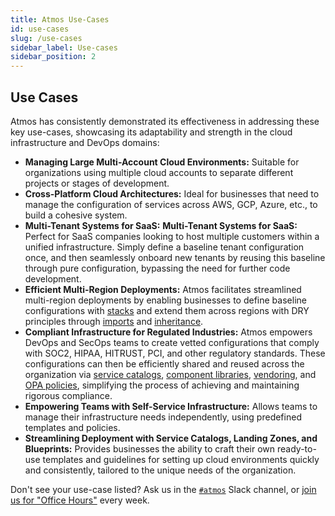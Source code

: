 ```yaml
---
title: Atmos Use-Cases
id: use-cases
slug: /use-cases
sidebar_label: Use-cases
sidebar_position: 2
---
```


## Use Cases

Atmos has consistently demonstrated its effectiveness in addressing these key use-cases, showcasing its adaptability and 
strength in the cloud infrastructure and DevOps domains:

- **Managing Large Multi-Account Cloud Environments:** Suitable for organizations using multiple cloud accounts to separate different 
  projects or stages of development.
- **Cross-Platform Cloud Architectures:** Ideal for businesses that need to manage the configuration of services across AWS, GCP, Azure, etc., to build a cohesive system.
- **Multi-Tenant Systems for SaaS:** **Multi-Tenant Systems for SaaS:** Perfect for SaaS companies looking to host multiple customers within a unified infrastructure. Simply define a baseline tenant configuration once, and then seamlessly onboard new tenants by reusing this baseline through pure configuration, bypassing the need for further code development.
- **Efficient Multi-Region Deployments:** Atmos facilitates streamlined multi-region deployments by enabling businesses to define baseline configurations with [stacks](/core-concepts/stacks/) and extend them across regions with DRY principles through [imports](/core-concepts/stacks/imports) and [inheritance](/core-concepts/components/inheritance).
- **Compliant Infrastructure for Regulated Industries:** Atmos empowers DevOps and SecOps teams to create vetted configurations that comply with SOC2, HIPAA, HITRUST, PCI, and other regulatory standards. These configurations can then be efficiently shared and reused across the organization via [service catalogs](/core-concepts/stacks/catalogs), [component libraries](/core-concepts/components/library), [vendoring](/core-concepts/vendoring), and [OPA policies](/core-concepts/components/validation), simplifying the process of achieving and maintaining rigorous compliance.
- **Empowering Teams with Self-Service Infrastructure:** Allows teams to manage their infrastructure needs independently, using 
  predefined templates and policies.
- **Streamlining Deployment with Service Catalogs, Landing Zones, and Blueprints:** Provides businesses the ability to craft their own ready-to-use templates and guidelines for setting up cloud environments quickly and consistently, tailored to the unique needs of the organization.

Don't see your use-case listed? Ask us in the [`#atmos`](https://slack.cloudposse.com) Slack channel, or [join us for "Office Hours"](https://cloudposse.com/office-hours/) every week.
